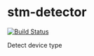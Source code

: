 # stm-detector

[![Build Status](https://travis-ci.org/SmartTeleMax/stm-detector.svg?branch=master)](https://travis-ci.org/SmartTeleMax/stm-detector)

Detect device type
